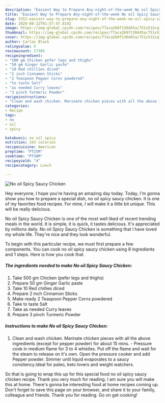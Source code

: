 ```yaml
---
description: "Easiest Way to Prepare Any-night-of-the-week No oil Spicy Saucy Chicken"
title: "Easiest Way to Prepare Any-night-of-the-week No oil Spicy Saucy Chicken"
slug: 5352-easiest-way-to-prepare-any-night-of-the-week-no-oil-spicy-saucy-chicken
date: 2020-08-22T01:57:47.814Z
image: https://img-global.cpcdn.com/recipes/f7aca269f130d45a/751x532cq70/no-oil-spicy-saucy-chicken-recipe-main-photo.jpg
thumbnail: https://img-global.cpcdn.com/recipes/f7aca269f130d45a/751x532cq70/no-oil-spicy-saucy-chicken-recipe-main-photo.jpg
cover: https://img-global.cpcdn.com/recipes/f7aca269f130d45a/751x532cq70/no-oil-spicy-saucy-chicken-recipe-main-photo.jpg
author: Carlos Black
ratingvalue: 5
reviewcount: 17385
recipeingredient:
- "500 gm Chicken pefer legs and thighs"
- "50 gm Ginger Garlic paste"
- "10 Red chillies diced"
- "2 inch Cinnamon Sticks"
- "2 Teaspoon Pepper Corns powdered"
- "to taste Salt"
- "as needed Curry leaves"
- "3 pinch Turmeric Powder"
recipeinstructions:
- "Clean and wash chicken. Marinate chicken pieces with all the above ingredients (except for pepper powder) for about 15 mins.  Pressure cook in medium flame for 3 to 4 whistles. Put off the flame and wait for the steam to release on it&#39;s own. Open the pressure cooker and add Pepper powder. Simmer until liquid evaporates to a saucy consitency.Ideal for paleo, keto lovers and weight watchers."
categories:
- Recipe
tags:
- no
- oil
- spicy

katakunci: no oil spicy 
nutrition: 243 calories
recipecuisine: American
preptime: "PT25M"
cooktime: "PT38M"
recipeyield: "4"
recipecategory: Lunch

---
```



![No oil Spicy Saucy Chicken](https://img-global.cpcdn.com/recipes/f7aca269f130d45a/751x532cq70/no-oil-spicy-saucy-chicken-recipe-main-photo.jpg)

Hey everyone, I hope you're having an amazing day today. Today, I'm gonna show you how to prepare a special dish, no oil spicy saucy chicken. It is one of my favorites food recipes. For mine, I will make it a little bit unique. This will be really delicious.

No oil Spicy Saucy Chicken is one of the most well liked of recent trending meals in the world. It is simple, it is quick, it tastes delicious. It's appreciated by millions daily. No oil Spicy Saucy Chicken is something that I have loved my whole life. They're nice and they look wonderful.




To begin with this particular recipe, we must first prepare a few components. You can cook no oil spicy saucy chicken using 8 ingredients and 1 steps. Here is how you cook that.

<!--inarticleads1-->

##### The ingredients needed to make No oil Spicy Saucy Chicken:

1. Take 500 gm Chicken (pefer legs and thighs)
1. Prepare 50 gm Ginger Garlic paste
1. Take 10 Red chillies diced
1. Prepare 2 inch Cinnamon Sticks
1. Make ready 2 Teaspoon Pepper Corns powdered
1. Take to taste Salt
1. Take as needed Curry leaves
1. Prepare 3 pinch Turmeric Powder




<!--inarticleads2-->

##### Instructions to make No oil Spicy Saucy Chicken:

1. Clean and wash chicken. Marinate chicken pieces with all the above ingredients (except for pepper powder) for about 15 mins.  - Pressure cook in medium flame for 3 to 4 whistles. Put off the flame and wait for the steam to release on it&#39;s own. Open the pressure cooker and add Pepper powder. Simmer until liquid evaporates to a saucy consitency.Ideal for paleo, keto lovers and weight watchers.




So that is going to wrap this up for this special food no oil spicy saucy chicken recipe. Thank you very much for reading. I am sure you will make this at home. There's gonna be interesting food at home recipes coming up. Don't forget to save this page on your browser, and share it to your family, colleague and friends. Thank you for reading. Go on get cooking!
